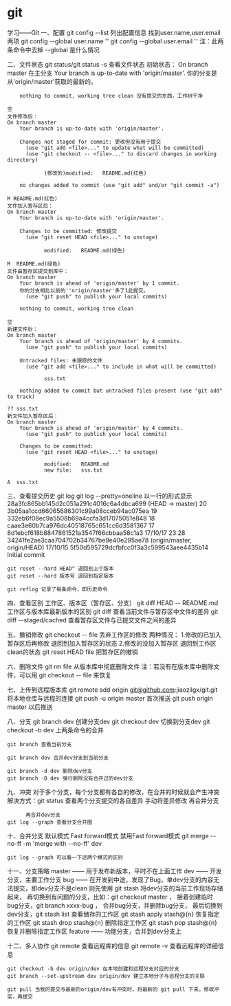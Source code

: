 # git
学习——Git
一、配置
	git config --list 列出配置信息
	找到user.name,user.email两项
	git config --global user.name ''
	git config --global user.email ''
	注：此两条命令中去掉 --global 是什么情况

二、文件状态
	git status/git status -s 查看文件状态
	初始状态：
	On branch master 在主分支
		Your branch is up-to-date with 'origin/master'.  你的分支是从'origin/master'获取的最新的。
		
		nothing to commit, working tree clean 没有提交的东西，工作树干净
		
	空
	文件修改后：
	On branch master
		Your branch is up-to-date with 'origin/master'.

		Changes not staged for commit: 更改但没有用于提交
		  (use "git add <file>..." to update what will be committed)
		  (use "git checkout -- <file>..." to discard changes in working directory)

				(修改的)modified:   README.md(红色)

		no changes added to commit (use "git add" and/or "git commit -a")
	
	M README.md(红色)
	文件加入暂存区后：
	On branch master
		Your branch is up-to-date with 'origin/master'.

		Changes to be committed: 修改提交
		  (use "git reset HEAD <file>..." to unstage)

				modified:   README.md(绿色)
	
	M  README.md(绿色)
	文件由暂存区提交到库中：
	On branch master
		Your branch is ahead of 'origin/master' by 1 commit. 
		你的分支相比以前的''origin/master'多了1此提交。
		  (use "git push" to publish your local commits)

		nothing to commit, working tree clean

	空
	新建文件后：
	On branch master
		Your branch is ahead of 'origin/master' by 4 commits.
		  (use "git push" to publish your local commits)

		Untracked files: 未跟踪的文件
		  (use "git add <file>..." to include in what will be committed)

				sss.txt

		nothing added to commit but untracked files present (use "git add" to track)
	
	?? sss.txt
	新文件加入暂存区后：
	On branch master
		Your branch is ahead of 'origin/master' by 4 commits.
		  (use "git push" to publish your local commits)

		Changes to be committed:
		  (use "git reset HEAD <file>..." to unstage)

				modified:   README.md
				new file:   sss.txt

	A  sss.txt

三、查看提交历史
	git log
	git log --pretty=oneline 以一行的形式显示
		28a3fc865bb145d2c051a291c4016c6a4dbca699 (HEAD -> master) 20
		3b05aa1ccd66065686301c99a08cceb94ac075ea 19
		332eb6f08ec9a5508b69a4ccfa3d17075051e848 18
		caae3e60b7ca976dc40518765c651cc6d3581367 17
		8d1ebcf618b8847861521a3547f66cbbaa58c1a3 17/10/17 23:28
		34241fe2ae3caa704702b34767be9e40e295ae78 (origin/master, origin/HEAD) 17/10/15
		5f50d595729dcfbfcc0f3a3c599543aee4435b14 Initial commit
	
	git reset --hard HEAD^ 退回到上个版本
	git reset --hard 版本号 退回到指定版本

	git reflog 记录了每条命令，即历史命令

四、查看区别
	工作区、版本区（暂存区、分支）
	git diff HEAD -- README.md 工作区与版本库最新版本的区别
	git diff 查看当前文件与暂存区中文件的差异
	git diff --staged/cached  查看暂存区文件与已提交文件之间的差异

五、撤销修改
	git checkout -- file 丢弃工作区的修改
	两种情况：
		1.修改的已加入暂存区后再修改
			退回到加入暂存区的状态
		2.修改的没加入暂存区
			退回到工作区clean的状态
	git reset HEAD file 把暂存区的撤销

六、删除文件
	git rm file 从版本库中彻底删除文件
	注：若没有在版本库中删除文件，可以用 git checkout -- file 来恢复

七、上传到远程版本库
	git remote add origin git@github.com:jiaozilgx/git.git
	将本地仓库与远程的连接
	git push -u origin master 首次推送
	git push origin master 以后推送

八、分支
	git branch dev 创建分支dev
	git checkout dev 切换到分支dev
	git checkout -b dev 上两条命令的合并
	
	git branch 查看当前分支

	git branch dev 合并dev分支到当前分支

	git branch -d dev 删除dev分支
	git branch -D dev 强行删除没有合并过的dev分支

九、冲突
	对于多个分支，每个分支都有各自的修改，在合并的时候就会产生冲突
	解决方式：git status 查看两个分支提交的各自差异
			  手动将差异修改
			  再合并分支

		  再合并dev分支
	git log --graph 查看分支合并图

十、合并分支
	默认模式 Fast forward模式
	禁用Fast forward模式
	git merge --no-ff -m 'merge with --no-ff' dev
	
	git log --graph 可以看一下这两个模式的区别

十一、分支策略
	master —— 用于发布新版本，平时不在上面工作
	dev —— 开发分支，主要工作分支
	bug —— 在开发到中途，发现了Bug，单dev分支的内容无法提交，即dev分支不是clean
		   则先使用 git stash 将dev分支的当前工作现场存储起来，
		   再切换到有问题的分支，比如：git checkout master ，
		   接着创建临时bug分支，git branch xxxx-bug ，
		   合并bug分支，并删除bug分支，
		   最后切换到dev分支，git stash list 查看储存的工作区
							  git stash apply stash@{n} 恢复指定的工作区
							  git stash drop stash@{n} 删除指定工作区
							  git stash pop stash@{n} 恢复并删除指定工作区
	feature —— 功能分支，合并到dev分支上

十二、多人协作
	git remote 查看远程库的信息
	git remote -v 查看远程库的详细信息

	git checkout -b dev origin/dev 在本地创建和远程分支对应的分支
	git branch --set-upstream dev origin/dev 建立本地分子与远程分支的关联

	git pull 当我的提交与最新的origin/dev有冲突时，将最新的 git pull 下来，修改冲突，再提交









	


